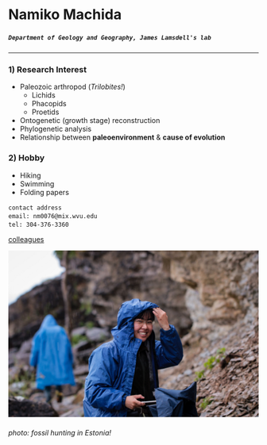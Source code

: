 # Namiko Machida
##### _`Department of Geology and Geography, James Lamsdell's lab`_
----------------------------------------------------------------------
### 1) Research Interest
   * Paleozoic arthropod (_Trilobites!_)
      + Lichids
      + Phacopids
      + Proetids
   * Ontogenetic (growth stage) reconstruction
   * Phylogenetic analysis
   * Relationship between __paleoenvironment__ & __cause of evolution__ 
### 2) Hobby
   * Hiking
   * Swimming
   * Folding papers


```bash
contact address
email: nm0076@mix.wvu.edu
tel: 304-376-3360
```  
[colleagues](http://www.jameslamsdell.com/lab-members)

![Fossil hunting in Estonia](https://github.com/NamikoMachida/HW_0/blob/student-Namiko_Machida/Trilo17Conference2.jpg)
###### photo: fossil hunting in Estonia!
